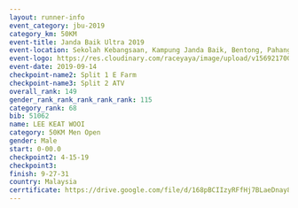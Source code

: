 ```yaml
---
layout: runner-info 
event_category: jbu-2019 
category_km: 50KM 
event-title: Janda Baik Ultra 2019 
event-location: Sekolah Kebangsaan, Kampung Janda Baik, Bentong, Pahang, Malaysia 
event-logo: https://res.cloudinary.com/raceyaya/image/upload/v1569217009/logo/janda-baik_vch1pc.jpg 
event-date: 2019-09-14 
checkpoint-name2: Split 1 E Farm 
checkpoint-name3: Split 2 ATV 
overall_rank: 149
gender_rank_rank_rank_rank_rank: 115
category_rank: 68
bib: 51062
name: LEE KEAT WOOI
category: 50KM Men Open
gender: Male
start: 0-00.0
checkpoint2: 4-15-19
checkpoint3: 
finish: 9-27-31
country: Malaysia
cerrtificate: https://drive.google.com/file/d/168pBCIIzyRFfHj7BLaeDnay8SQmOsRIF/view?usp=sharing
---
```

